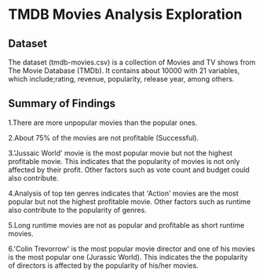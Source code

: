 # TMDB Movies Analysis Exploration

## Dataset

The dataset (tmdb-movies.csv) is a collection of Movies and TV shows from The Movie Database (TMDb).
It contains about 10000 with 21 variables, which include;rating, revenue, popularity, release year, among others.


## Summary of Findings

1.There are more unpopular movies than the popular ones.

2.About 75% of the movies are not profitable (Successful).

3.'Jussaic World' movie is the most popular movie but not the highest profitable movie. 
This indicates that the popularity of movies is not only affected by their profit. 
Other factors such as vote count and budget could also contribute.

4.Analysis of top ten genres indicates that 'Action' movies are the most popular but not the highest profitable movie. 
Other factors such as runtime also contribute to the popularity of genres.

5.Long runtime movies are not as popular and profitable as short runtime movies.

6.'Colin Trevorrow' is the most popular movie director and one of his movies is the most popular one (Jurassic World). 
This indicates the the popularity of directors is affected by the popularity of his/her movies.
